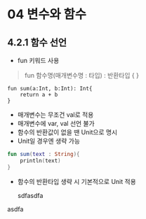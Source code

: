 # 04 변수와 함수

## 4.2.1 함수 선언
* fun 키워드 사용
> fun 함수명(매개변수명 : 타입) : 반환타입 { }

    fun sum(a:Int, b:Int): Int{
        return a + b
    }

* 매개변수는 무조건 val로 적용
* 매개변수에 var, val 선언 불가
* 함수의 반환값이 없을 땐 Unit으로 명시
* Unit일 경우엔 생략 가능

```kotlin
fun sum(text : String){
    println(text)
}
```

* 함수의 반환타입 생략 시 기본적으로 Unit 적용


    sdfasdfa

asdfa
